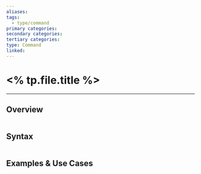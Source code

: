 ```yaml
---
aliases:
tags:
  - type/command
primary categories:
secondary categories:
tertiary categories:
type: Command
linked:
---
```

# <% tp.file.title %>

***

## Overview

```ad-tip

```


## Syntax

```powershell

```

## Examples & Use Cases